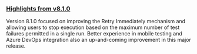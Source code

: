 ### [Highlights from v8.1.0](https://docs.katalon.com/katalon-studio/new/what-is-new.html)

Version 8.1.0 focused on improving the Retry Immediately mechanism and allowing users to stop execution based on the maximum number of test failures permitted in a single run. Better experience in mobile testing and Azure DevOps integration  also an up-and-coming improvement in this major release.
